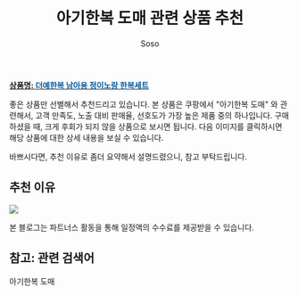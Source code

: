 ﻿---
layout: post
title:  "아기한복 도매 관련 상품 추천"
author: Soso
categories: [ 출산 / 육아]
tags: [아기한복 도매]
image: https://ads-partners.coupang.com/image1/gJsPx_PqRAY41VISgGLa5nTzPvOsUujF748ez58kQnIEifb_NQSnXeCStHToJBz_2SzHUNqYhyepvPimeDCW_xUpHq-h2RMZNz-YHe7V4ma_Qm-wUhldKMjRogTMx1Ni5RF4KemBvuEFPo87rD1QUfTBSjl2YMC40aq2iMjuOxY7QTx6RcniNrbalfluldIGXozAaUwAyM4p3SlzcHZLVA4x7UZM7ogv_es6NQe76LqSKi3hAakrbSoi72vmYkVWil8DUMNydRB3ewci_Q== 
description: "쿠팡에서 아기한복 도매 관련 상품으로 가장 고객 선호도가 높은 제품 중 하나입니다."
---

<a href="https://link.coupang.com/re/AFFSDP?lptag=AF5673682&pageKey=6221435747&itemId=12453527575&vendorItemId=79722589883&traceid=V0-153-9f8b893f83d99627&requestid=20240201105026887124218606&token=31850C%7CMIXED"><b>상품명: <font color='#01579B'>더예한복 남아용 정이노랑 한복세트</font></b></a>

좋은 상품만 선별해서 추천드리고 있습니다.
본 상품은 쿠팡에서 "아기한복 도매" 와 관련해서, 고객 만족도, 노출 대비 판매율, 선호도가 가장 높은 제품 중의 하나입니다.
구매하셨을 때, 크게 후회가 되지 않을 상품으로 보시면 됩니다. 
다음 이미지를 클릭하시면 해당 상품에 대한 상세 내용을 보실 수 있습니다.

바쁘시다면, 추천 이유로 좀더 요약해서 설명드렸으니, 참고 부탁드립니다.

## 추천 이유 

<a href="https://link.coupang.com/re/AFFSDP?lptag=AF5673682&pageKey=6221435747&itemId=12453527575&vendorItemId=79722589883&traceid=V0-153-9f8b893f83d99627&requestid=20240201105026887124218606&token=31850C%7CMIXED"><img src="https://thumbnail10.coupangcdn.com/thumbnails/remote/q89/image/rs_quotation_api/zodq9f7l/254706ca42af4bdeb6620a0a332657f8.jpg"></a> 

본 블로그는 파트너스 활동을 통해 일정액의 수수료를 제공받을 수 있습니다.

## 참고: 관련 검색어    
아기한복 도매